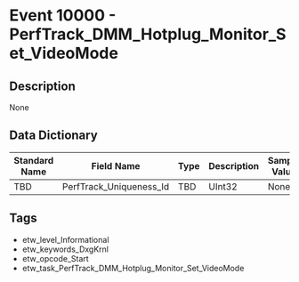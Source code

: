# Event 10000 - PerfTrack_DMM_Hotplug_Monitor_Set_VideoMode

## Description
None

## Data Dictionary
|Standard Name|Field Name|Type|Description|Sample Value|
|---|---|---|---|---|
|TBD|PerfTrack_Uniqueness_Id|TBD|UInt32|None|None|

## Tags
* etw_level_Informational
* etw_keywords_DxgKrnl
* etw_opcode_Start
* etw_task_PerfTrack_DMM_Hotplug_Monitor_Set_VideoMode